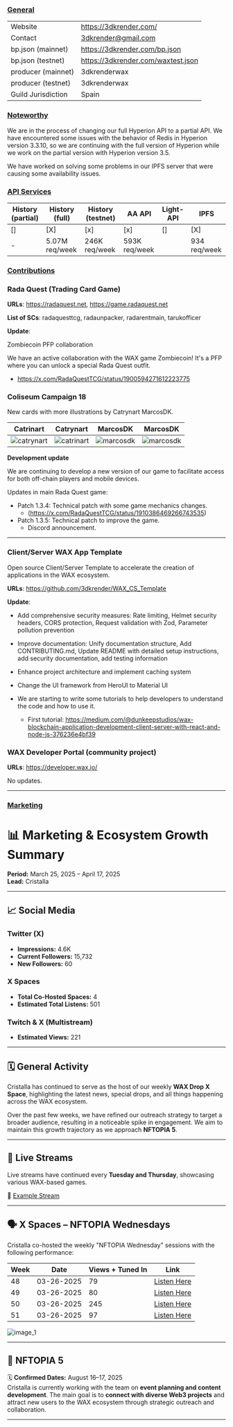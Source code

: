 ### <ins>General</ins>

|                    |                                    |
| ------------------ | ---------------------------------- |
| Website            | https://3dkrender.com/             |
| Contact            | 3dkrender@gmail.com                |
| bp.json (mainnet)  | https://3dkrender.com/bp.json      |
| bp.json (testnet)  | https://3dkrender.com/waxtest.json |
| producer (mainnet) | 3dkrenderwax                       |
| producer (testnet) | 3dkrenderwax                       |
| Guild Jurisdiction | Spain                              |

### <ins>Noteworthy</ins>

We are in the process of changing our full Hyperion API to a partial API. We have encountered some issues with the behavior of Redis in Hyperion version 3.3.10, so we are continuing with the full version of Hyperion while we work on the partial version with Hyperion version 3.5.

We have worked on solving some problems in our IPFS server that were causing some availability issues.


### <ins>API Services</ins>

| History (partial) | History (full) | History (testnet) | AA API        | Light-API | IPFS         |
| ----------------- | -------------- | ----------------- | ------------- | --------- | ------------ |
| []                | [X]            | [x]               | [x]           | []        | [X]          |
| -                 | 5.07M req/week | 246K req/week     | 593K req/week |           | 934 req/week |

### <ins>Contributions</ins>

### Rada Quest (Trading Card Game)

**URLs**: https://radaquest.net, https://game.radaquest.net

**List of SCs**: radaquesttcg, radaunpacker, radarentmain, tarukofficer

**Update**:

Zombiecoin PFP collaboration

We have an active collaboration with the WAX game Zombiecoin! It's a PFP where you can unlock a special Rada Quest outfit.

- https://x.com/RadaQuestTCG/status/1900594271612223775

### Coliseum Campaign 18

New cards with more illustrations by  Catrynart MarcosDK. 

| Catrinart | Catrynart | MarcosDK |MarcosDK |
|:--:|:--:|:--:| :--:|
| ![catrynart](https://ipfs.3dkrender.com/ipfs/QmcVttkiHwHRpTAoYYn9mPomZGYwLv3iF6s2iz8nHvrjGu) | ![catrinart](https://ipfs.3dkrender.com/ipfs/QmPYsrwwCUXyyLjiFYzxmtbUePpcFfZn3ssY4TpBbiY39p) | ![marcosdk](https://ipfs.3dkrender.com/ipfs/QmPYCaN6YYy6ZdV8Ffyya9KnaAbCPMQkhbpQLzqx7fVs2F) | ![marcosdk](https://ipfs.3dkrender.com/ipfs/QmPDABP79mSNRNLztnrFuxk5UkouC8b5fgZ6VZVy3HiCMg) |


**Development update**

We are continuing to develop a new version of our game to facilitate access for both off-chain players and mobile devices.

Updates in main Rada Quest game:

- Patch 1.3.4: Technical patch with some game mechanics changes.
  - (https://x.com/RadaQuestTCG/status/1910386469266743535)
- Patch 1.3.5: Technical patch to improve the game.
  - Discord announcement.

---

### Client/Server WAX App Template

Open source Client/Server Template to accelerate the creation of applications in the WAX ecosystem.

**URLs**: https://github.com/3dkrender/WAX_CS_Template

**Update**:

- Add comprehensive security measures: Rate limiting, Helmet security headers, CORS protection, Request validation with Zod, Parameter pollution prevention

- Improve documentation: Unify documentation structure, Add CONTRIBUTING.md, Update README with detailed setup instructions, add security documentation, add testing information

- Enhance project architecture and implement caching system

- Change the UI framework from HeroUI to Material UI

- We are starting to write some tutorials to help developers to understand the code and how to use it.
  - First tutorial: https://medium.com/@dunkeepstudios/wax-blockchain-application-development-client-server-with-react-and-node-js-376236e4bf39


### WAX Developer Portal (community project)

**URLs**: https://developer.wax.io/

No updates.

---

### <ins>Marketing</ins>

# 📊 Marketing & Ecosystem Growth Summary  
**Period:** March 25, 2025 – April 17, 2025  
**Lead:** Cristalla  

---

## 📈 Social Media

### Twitter (X)
- **Impressions:** 4.6K  
- **Current Followers:** 15,732  
- **New Followers:** 60  

### X Spaces
- **Total Co-Hosted Spaces:** 4  
- **Estimated Total Listens:** 501  

### Twitch & X (Multistream)
- **Estimated Views:** 221  

---

## 🗓 General Activity

Cristalla has continued to serve as the host of our weekly **WAX Drop X Space**, highlighting the latest news, special drops, and all things happening across the WAX ecosystem.  

Over the past few weeks, we have refined our outreach strategy to target a broader audience, resulting in a noticeable spike in engagement. We aim to maintain this growth trajectory as we approach **NFTOPIA 5**.

---

## 🎥 Live Streams

Live streams have continued every **Tuesday and Thursday**, showcasing various WAX-based games.

🔗 [Example Stream](https://x.com/queencristalla/status/1907105930816196871)

---

## 🗣 X Spaces – NFTOPIA Wednesdays

Cristalla co-hosted the weekly "NFTOPIA Wednesday" sessions with the following performance:

| Week | Date        | Views + Tuned In | Link                                        |
|------|-------------|------------------|---------------------------------------------|
| 48   | 03-26-2025  | 79               | [Listen Here](https://twitter.com/i/spaces/1jMJgkMaPnYJL) |
| 49   | 03-26-2025  | 80               | [Listen Here](https://twitter.com/i/spaces/1MnxnwWrBroKO) |
| 50   | 03-26-2025  | 245              | [Listen Here](https://x.com/i/spaces/1djxXVkRyvLGZ) |
| 51   | 03-26-2025  | 97               | [Listen Here](https://x.com/i/spaces/1RDGlzkVlDzxL) |


![image_1](https://3dkrender.com/wp-content/uploads/2025/04/image002.png)  

---

## 🎉 NFTOPIA 5

🗓 **Confirmed Dates:** August 16–17, 2025  
Cristalla is currently working with the team on **event planning and content development**. The main goal is to **connect with diverse Web3 projects** and attract new users to the WAX ecosystem through strategic outreach and collaboration.

---
